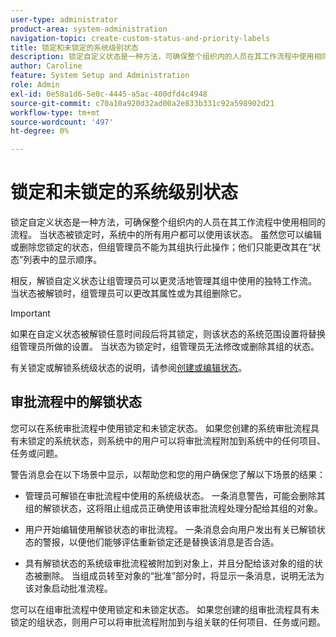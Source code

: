 ```yaml
---
user-type: administrator
product-area: system-administration
navigation-topic: create-custom-status-and-priority-labels
title: 锁定和未锁定的系统级别状态
description: 锁定自定义状态是一种方法，可确保整个组织内的人员在其工作流程中使用相同的流程。 当状态被锁定时，系统中的所有用户都可以使用该状态。 虽然您可以编辑或删除它，但组管理员无法为其组执行此操作。 相反，解锁自定义状态让组管理员可以更灵活地管理其组中使用的独特工作流。 他们可以更改已解锁状态的属性或为其组删除它。
author: Caroline
feature: System Setup and Administration
role: Admin
exl-id: 0e58a1d6-5e0c-4445-a5ac-400dfd4c4948
source-git-commit: c70a10a920d32ad00a2e833b331c92a598902d21
workflow-type: tm+mt
source-wordcount: '497'
ht-degree: 0%

---
```


# 锁定和未锁定的系统级别状态

锁定自定义状态是一种方法，可确保整个组织内的人员在其工作流程中使用相同的流程。 当状态被锁定时，系统中的所有用户都可以使用该状态。 虽然您可以编辑或删除您锁定的状态，但组管理员不能为其组执行此操作；他们只能更改其在“状态”列表中的显示顺序。

相反，解锁自定义状态让组管理员可以更灵活地管理其组中使用的独特工作流。 当状态被解锁时，组管理员可以更改其属性或为其组删除它。

>[!IMPORTANT]
>
>如果在自定义状态被解锁任意时间段后将其锁定，则该状态的系统范围设置将替换组管理员所做的设置。 当状态为锁定时，组管理员无法修改或删除其组的状态。

有关锁定或解锁系统级状态的说明，请参阅[创建或编辑状态](../../../administration-and-setup/customize-workfront/creating-custom-status-and-priority-labels/create-or-edit-a-status.md)。

## 审批流程中的解锁状态

您可以在系统审批流程中使用锁定和未锁定状态。 如果您创建的系统审批流程具有未锁定的系统状态，则系统中的用户可以将审批流程附加到系统中的任何项目、任务或问题。

警告消息会在以下场景中显示，以帮助您和您的用户确保您了解以下场景的结果：

* 管理员可解锁在审批流程中使用的系统级状态。 一条消息警告，可能会删除其组的解锁状态，这将阻止组成员正确使用该审批流程处理分配给其组的对象。

* 用户开始编辑使用解锁状态的审批流程。 一条消息会向用户发出有关已解锁状态的警报，以便他们能够评估重新锁定还是替换该消息是否合适。

* 具有解锁状态的系统级审批流程被附加到对象上，并且分配给该对象的组的状态被删除。 当组成员转至对象的“批准”部分时，将显示一条消息，说明无法为该对象启动批准流程。

您可以在组审批流程中使用锁定和未锁定状态。 如果您创建的组审批流程具有未锁定的组状态，则用户可以将审批流程附加到与组关联的任何项目、任务或问题。
